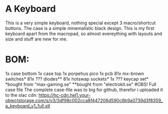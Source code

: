 # A Keyboard
This is a very simple keyboard, nothing special except 3 macro/shortcut buttons. The case is a simple minemalistic black design. This is my first keyboard apart from the macropad, so almost evereything with layouts and size and stuff are new for me.
# BOM:
1x case bottom
1x case top
1x porpehus pico
1x pcb
81x mx-brown switches*
81x ??? diodes**
81x hotswap sockets*
1x ??? keycap set*
*bought from "max-gaming.se"
**bought from "electrokit.se"
#OBS! Full case file
The complete case-file was to big for github, therefor i uploaded it to the slac cdn:
https://hc-cdn.hel1.your-objectstorage.com/s/v3/3df98c002cca8f447206d590c6b9a0739d3f8359_a_keyboard_v1_full.stl
